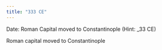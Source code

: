 ```yaml
---
title: "333 CE"
---
```

Date: Roman Capital moved to Constantinople
(Hint: _33 CE)

Roman capital moved to Constantinople

